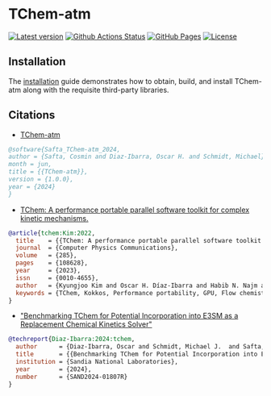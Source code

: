 # TChem-atm

[![Latest version](https://img.shields.io/github/v/release/PCLAeroParams/TChem-atm.svg?sort=semver)](https://github.com/PCLAeroParams/TChem-atm/releases)
[![Github Actions Status](https://github.com/PCLAeroParams/TChem-atm/actions/workflows/auto_test.yaml/badge.svg?branch=main)](https://github.com/PCLAeroParams/TChem-atm/actions)
[![GitHub Pages](https://img.shields.io/badge/GitHub%20Pages-121013?logo=github&logoColor=white)](https://PCLAeroParams.github.io/TChem-atm/)
[![License](https://img.shields.io/badge/License-BSD_2--Clause-green.svg)](https://github.com/PCLAeroParams/TChem-atm/blob/main/LICENSE)

## Installation 

The [installation](docs/installation.md) guide demonstrates how to obtain, build, and install TChem-atm along with the requisite third-party libraries.

## Citations
* [TChem-atm ](https://www.osti.gov/biblio/2472634)
```bibtex
@software{Safta_TChem-atm_2024,
author = {Safta, Cosmin and Diaz-Ibarra, Oscar H. and Schmidt, Michael},
month = jun,
title = {{TChem-atm}},
version = {1.0.0},
year = {2024}
}
```

* [TChem: A performance portable parallel software
toolkit for complex kinetic mechanisms.](https://www.sciencedirect.com/science/article/pii/S0010465522003472)

```bibtex
@article{tchem:Kim:2022,
  title    = {{TChem: A performance portable parallel software toolkit for complex kinetic mechanisms}},
  journal  = {Computer Physics Communications},
  volume   = {285},
  pages    = {108628},
  year     = {2023},
  issn     = {0010-4655},
  author   = {Kyungjoo Kim and Oscar H. Díaz-Ibarra and Habib N. Najm and Judit Zádor and Cosmin Safta},
  keywords = {TChem, Kokkos, Performance portability, GPU, Flow chemistry}
}
```

* ["Benchmarking TChem for Potential Incorporation into E3SM as a Replacement Chemical Kinetics Solver"](sand_report/QTI_tchemV1.pdf)
```bibtex
@techreport{Diaz-Ibarra:2024:tchem,
  author      = {Diaz-Ibarra, Oscar and Schmidt, Michael J.  and Safta, Cosmin },
  title       = {{Benchmarking TChem for Potential Incorporation into E3SM as a Replacement Chemical Kinetics Solver}},
  institution = {Sandia National Laboratories},
  year        = {2024},
  number      = {SAND2024-01807R}
}
```
